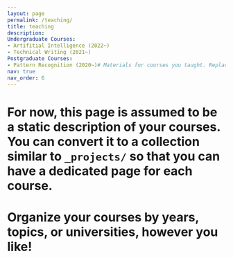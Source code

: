 ```yaml
---
layout: page
permalink: /teaching/
title: teaching
description: 
Undergraduate Courses:
- Artifitial Intelligence (2022~)
- Technical Writing (2021~)
Postgraduate Courses:
- Pattern Recognition (2020~)# Materials for courses you taught. Replace this text with your description.
nav: true
nav_order: 6
---
```


# For now, this page is assumed to be a static description of your courses. You can convert it to a collection similar to `_projects/` so that you can have a dedicated page for each course.

# Organize your courses by years, topics, or universities, however you like!
